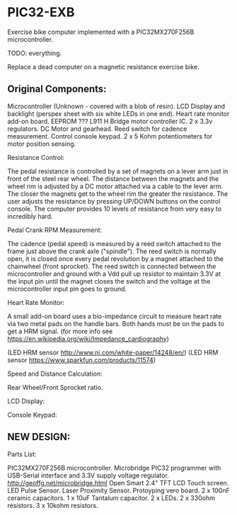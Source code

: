 # PIC32-EXB

Exercise bike computer implemented with a PIC32MX270F256B microcontroller.

TODO: everything.

Replace a dead computer on a magnetic resistance exercise bike.




## Original Components:

Microcontroller (Unknown - covered with a blob of resin).
LCD Display and backlight (perspex sheet with six white LEDs in one end).
Heart rate monitor add-on board.
EEPROM ???
L911 H Bridge motor controller IC.
2 x 3.3v regulators.
DC Motor and gearhead.
Reed switch for cadence measurement.
Control console keypad.
2 x 5 Kohm potentiometers for motor position sensing.


Resistance Control:

The pedal resistance is controlled by a set of magnets on a lever arm just in front of the steel rear wheel.
The distance between the magnets and the wheel rim is adjusted by a DC motor attached via a cable to the
lever arm. The closer the magnets get to the wheel rim the greater the resistance. The user adjusts the resistance
by pressing UP/DOWN buttons on the control console. The computer provides 10 levels of resistance from very easy
to incredibly hard.


Pedal Crank RPM Measurement:

The cadence (pedal speed) is measured by a reed switch attached to the frame just above the crank axle ("spindle").
The reed switch is normally open, it is closed once every pedal revolution by a magnet attached to the chainwheel
(front sprocket). The reed switch is connected between the microcontroller and ground with a Vdd pull up resistor 
to maintain 3.3V at the input pin until the magnet closes the switch and the voltage at the microcontroller input 
pin goes to ground.


Heart Rate Monitor:

A small add-on board uses a bio-impedance circuit to measure heart rate via two metal pads on the handle bars. 
Both hands must be on the pads to get a HRM signal.
(for more info see https://en.wikipedia.org/wiki/Impedance_cardiography)

(LED HRM sensor http://www.ni.com/white-paper/14248/en/)
(LED HRM sensor https://www.sparkfun.com/products/11574)

Speed and Distance Calculation:

Rear Wheel/Front Sprocket ratio.


LCD Display:


Console Keypad:



## NEW DESIGN:

Parts List:

PIC32MX270F256B microcontroller.
Microbridge PIC32 programmer with USB-Serial interface and 3.3V supply voltage regulator.
http://geoffg.net/microbridge.html
Open Smart 2.4" TFT LCD Touch screen.
LED Pulse Sensor.
Laser Proximity Sensor.
Protoyping vero board.
2 x 100nF ceramic capacitors.
1 x 10uF Tantalum capacitor.
2 x LEDs.
2 x 330ohm resistors.
3 x 10kohm resistors.


